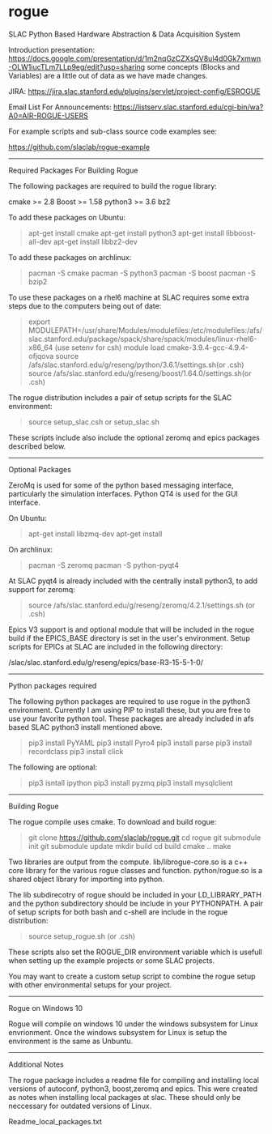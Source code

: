 # rogue
SLAC Python Based Hardware Abstraction &amp; Data Acquisition System

Introduction presentation: 
https://docs.google.com/presentation/d/1m2nqGzCZXsQV8ul4d0Gk7xmwn-OLW1iucTLm7LLp9eg/edit?usp=sharing
some concepts (Blocks and Variables) are a little out of data as we have made changes.

JIRA:
https://jira.slac.stanford.edu/plugins/servlet/project-config/ESROGUE

Email List For Announcements:
https://listserv.slac.stanford.edu/cgi-bin/wa?A0=AIR-ROGUE-USERS

For example scripts and sub-class source code examples see:

https://github.com/slaclab/rogue-example

------------------------------------------------------------------------
Required Packages For Building Rogue

The following packages are required to build the rogue library:

cmake   >= 2.8
Boost   >= 1.58
python3 >= 3.6
bz2

To add these packages on Ubuntu:

> apt-get install cmake
> apt-get install python3
> apt-get install libboost-all-dev
> apt-get install libbz2-dev

To add these packages on archlinux:

> pacman -S cmake
> pacman -S python3
> pacman -S boost
> pacman -S bzip2

To use these packages on a rhel6 machine at SLAC requires some extra
steps due to the computers being out of date:

> export MODULEPATH=/usr/share/Modules/modulefiles:/etc/modulefiles:/afs/slac.stanford.edu/package/spack/share/spack/modules/linux-rhel6-x86_64 (use setenv for csh)
> module load cmake-3.9.4-gcc-4.9.4-ofjqova
> source /afs/slac.stanford.edu/g/reseng/python/3.6.1/settings.sh(or .csh)
> source /afs/slac.stanford.edu/g/reseng/boost/1.64.0/settings.sh(or .csh)

The rogue distribution includes a pair of setup scripts for the SLAC environment:
> source setup_slac.csh or setup_slac.sh

These scripts include also include the optional zeromq and epics packages
described below.

------------------------------------------------------------------------
Optional Packages

ZeroMq is used for some of the python based messaging interface, particularly
the simulation interfaces. Python QT4 is used for the GUI interface.

On Ubuntu:

>apt-get install libzmq-dev
> apt-get install 

On archlinux:

> pacman -S zeromq
> pacman -S python-pyqt4

At SLAC pyqt4 is already included with the centrally install python3, to add support
for zeromq:

> source /afs/slac.stanford.edu/g/reseng/zeromq/4.2.1/settings.sh (or .csh)

Epics V3 support is and optional module that will be included in the rogue build
if the EPICS_BASE directory is set in the user's environment. Setup scripts
for EPICs at SLAC are included in the following directory:

/slac/slac.stanford.edu/g/reseng/epics/base-R3-15-5-1-0/

------------------------------------------------------------------------
Python packages required

The following python packages are required to use rogue in the python3
environment. Currently I am using PIP to install these, but you are free 
to use your favorite python tool. These packages are already included in 
afs based SLAC python3 install mentioned above.

> pip3 install PyYAML
> pip3 install Pyro4 
> pip3 install parse
> pip3 install recordclass
> pip3 install click

The following are optional:

> pip3 isntall ipython
> pip3 install pyzmq
> pip3 install mysqlclient

------------------------------------------------------------------------
Building Rogue

The rogue compile uses cmake. To download and build rogue:

> git clone https://github.com/slaclab/rogue.git
> cd rogue
> git submodule init
> git submodule update
> mkdir build
> cd build
> cmake ..
> make

Two libraries are output from the compute. lib/librogue-core.so is a c++ 
core library for the various rogue classes and function. python/rogue.so
is a shared object library for importing into python.

The lib subdirecotry of rogue should be included in your LD_LIBRARY_PATH and
the python subdirectory should be include in your PYTHONPATH. A pair of setup
scripts for both bash and c-shell are include in the rogue distribution:

> source setup_rogue.sh (or .csh)

These scripts also set the ROGUE_DIR environment variable which is usefull when 
setting up the example projects or some SLAC projects.

You may want to create a custom setup script to combine the rogue setup with 
other environmental setups for your project.

------------------------------------------------------------------------
Rogue on Windows 10

Rogue will compile on windows 10 under the windows subsystem for Linux
envrionment. Once the windows subsystem for Linux is setup the environment
is the same as Unbuntu.

------------------------------------------------------------------------
Additional Notes

The rogue package includes a readme file for compiling and installing local 
versions of autoconf, python3, boost,zeromq and epics. This were created as 
notes when installing local packages at slac. These should only be neccessary
for outdated versions of Linux.

Readme_local_packages.txt


